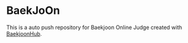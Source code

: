 # BaekJoOn
This is a auto push repository for Baekjoon Online Judge created with [BaekjoonHub](https://github.com/BaekjoonHub/BaekjoonHub).
